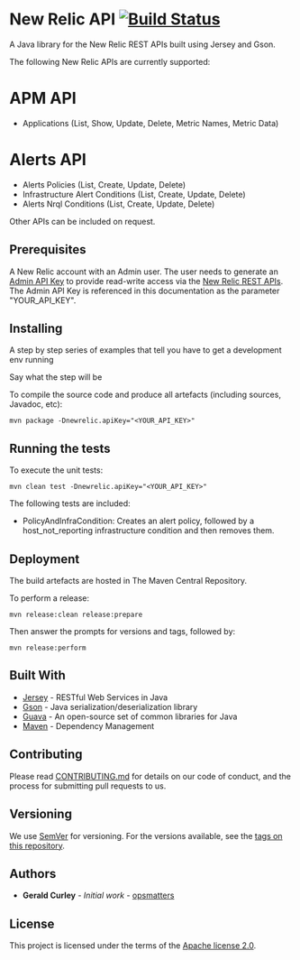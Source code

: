 # New Relic API [![Build Status](https://travis-ci.org/opsmatters/newrelic-api.svg?branch=master)](https://travis-ci.org/opsmatters/newrelic-api)

A Java library for the New Relic REST APIs built using Jersey and Gson.

The following New Relic APIs are currently supported:

# APM API
* Applications (List, Show, Update, Delete, Metric Names, Metric Data)

# Alerts API
* Alerts Policies (List, Create, Update, Delete)
* Infrastructure Alert Conditions (List, Create, Update, Delete)
* Alerts Nrql Conditions (List, Create, Update, Delete)

Other APIs can be included on request.

## Prerequisites

A New Relic account with an Admin user.
The user needs to generate an [Admin API Key](https://docs.newrelic.com/docs/accounts-partnerships/accounts/account-setup/new-relic-rest-api-key-types) 
to provide read-write access via the [New Relic REST APIs](https://api.newrelic.com).
The Admin API Key is referenced in this documentation as the parameter "YOUR_API_KEY".

## Installing

A step by step series of examples that tell you have to get a development env running

Say what the step will be

To compile the source code and produce all artefacts (including sources, Javadoc, etc):
```
mvn package -Dnewrelic.apiKey="<YOUR_API_KEY>" 
```

## Running the tests

To execute the unit tests:
```
mvn clean test -Dnewrelic.apiKey="<YOUR_API_KEY>"
```

The following tests are included:

* PolicyAndInfraCondition: Creates an alert policy, followed by a host_not_reporting infrastructure condition and then removes them.

## Deployment

The build artefacts are hosted in The Maven Central Repository. 

To perform a release:
```
mvn release:clean release:prepare
```
Then answer the prompts for versions and tags, followed by:
```
mvn release:perform
```

## Built With

* [Jersey](https://jersey.github.io/) - RESTful Web Services in Java
* [Gson](https://github.com/google/gson) - Java serialization/deserialization library
* [Guava](https://github.com/google/guava/wiki) - An open-source set of common libraries for Java
* [Maven](https://maven.apache.org/) - Dependency Management

## Contributing

Please read [CONTRIBUTING.md](https://www.contributor-covenant.org/version/1/4/code-of-conduct.html) for details on our code of conduct, and the process for submitting pull requests to us.

## Versioning

We use [SemVer](http://semver.org/) for versioning. For the versions available, see the [tags on this repository](https://github.com/opsmatters/newrelic-api/tags). 

## Authors

* **Gerald Curley** - *Initial work* - [opsmatters](https://github.com/opsmatters)

## License

This project is licensed under the terms of the [Apache license 2.0](https://www.apache.org/licenses/LICENSE-2.0.html).